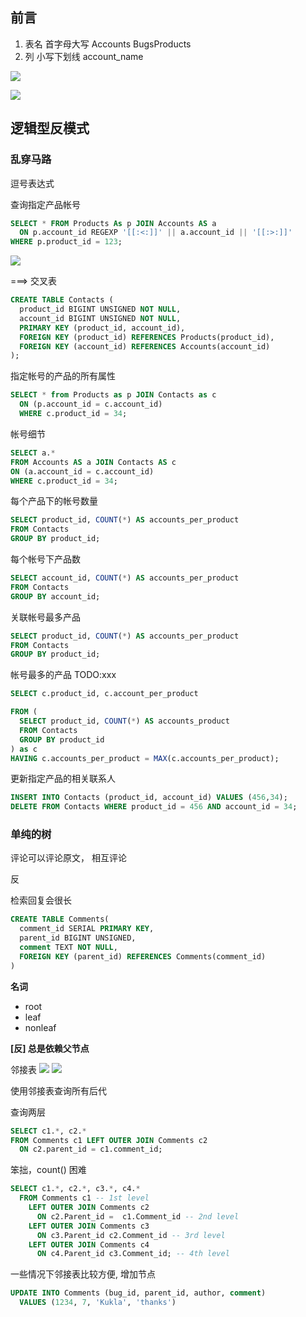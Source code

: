 ## 前言

1. 表名 首字母大写 Accounts BugsProducts
2. 列 小写下划线 account_name

![](images/2023-01-09-15-17-12.png)

![](images/2023-01-09-15-28-33.png)

## 逻辑型反模式

### 乱穿马路

逗号表达式

查询指定产品帐号

```sql
SELECT * FROM Products As p JOIN Accounts AS a
  ON p.account_id REGEXP '[[:<:]]' || a.account_id || '[[:>:]]'
WHERE p.product_id = 123;
```

![](images/2023-01-09-18-06-35.png)

===> 交叉表

```sql
CREATE TABLE Contacts (
  product_id BIGINT UNSIGNED NOT NULL,
  account_id BIGINT UNSIGNED NOT NULL,
  PRIMARY KEY (product_id, account_id),
  FOREIGN KEY (product_id) REFERENCES Products(product_id),
  FOREIGN KEY (account_id) REFERENCES Accounts(account_id)
);
```

指定帐号的产品的所有属性

```sql
SELECT * from Products as p JOIN Contacts as c
  ON (p.account_id = c.account_id)
  WHERE c.product_id = 34;
```

帐号细节

```sql
SELECT a.*
FROM Accounts AS a JOIN Contacts AS c
ON (a.account_id = c.account_id)
WHERE c.product_id = 34;
```

每个产品下的帐号数量

```sql
SELECT product_id, COUNT(*) AS accounts_per_product
FROM Contacts
GROUP BY product_id;
```

每个帐号下产品数

```sql
SELECT account_id, COUNT(*) AS accounts_per_product
FROM Contacts
GROUP BY account_id;
```

关联帐号最多产品

```sql
SELECT product_id, COUNT(*) AS accounts_per_product
FROM Contacts
GROUP BY product_id;
```

帐号最多的产品 TODO:xxx

```sql
SELECT c.product_id, c.account_per_product

FROM (
  SELECT product_id, COUNT(*) AS accounts_product
  FROM Contacts
  GROUP BY product_id
) as c
HAVING c.accounts_per_product = MAX(c.accounts_per_product);
```

更新指定产品的相关联系人

```sql
INSERT INTO Contacts (product_id, account_id) VALUES (456,34);
DELETE FROM Contacts WHERE product_id = 456 AND account_id = 34;
```

### 单纯的树


评论可以评论原文， 相互评论


反

检索回复会很长
```sql
CREATE TABLE Comments(
  comment_id SERIAL PRIMARY KEY,
  parent_id BIGINT UNSIGNED,
  comment TEXT NOT NULL,
  FOREIGN KEY (parent_id) REFERENCES Comments(comment_id)
)
```


**名词**

- root 
- leaf
- nonleaf


**[反] 总是依赖父节点**


邻接表
![](images/2023-01-10-11-00-11.png)
![](images/2023-01-10-11-02-08.png)

使用邻接表查询所有后代


查询两层
```sql
SELECT c1.*, c2.*
FROM Comments c1 LEFT OUTER JOIN Comments c2  
  ON c2.parent_id = c1.comment_id;

```


笨拙，count() 困难
```sql
SELECT c1.*, c2.*, c3.*, c4.* 
  FROM Comments c1 -- 1st level
    LEFT OUTER JOIN Comments c2
      ON c2.Parent_id =  c1.Comment_id -- 2nd level 
    LEFT OUTER JOIN Comments c3
      ON c3.Parent_id c2.Comment_id -- 3rd level 
    LEFT OUTER JOIN Comments c4
      ON c4.Parent_id c3.Comment_id; -- 4th level
```


一些情况下邻接表比较方便, 增加节点

```sql
UPDATE INTO Comments (bug_id, parent_id, author, comment) 
  VALUES (1234, 7, 'Kukla', 'thanks')
```

